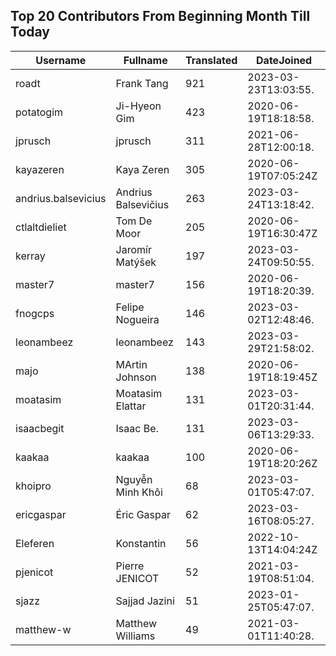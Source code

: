 ## Top 20 Contributors From Beginning Month Till Today ##
|Username|Fullname|Translated|DateJoined|
|--------|--------|----------|----------|
|roadt|Frank Tang|921|2023-03-23T13:03:55.|
|potatogim|Ji-Hyeon Gim|423|2020-06-19T18:18:58.|
|jprusch|jprusch|311|2021-06-28T12:00:18.|
|kayazeren|Kaya Zeren|305|2020-06-19T07:05:24Z|
|andrius.balsevicius|Andrius Balsevičius|263|2023-03-24T13:18:42.|
|ctlaltdieliet|Tom De Moor|205|2020-06-19T16:30:47Z|
|kerray|Jaromír Matýšek|197|2023-03-24T09:50:55.|
|master7|master7|156|2020-06-19T18:20:39.|
|fnogcps|Felipe Nogueira|146|2023-03-02T12:48:46.|
|leonambeez|leonambeez|143|2023-03-29T21:58:02.|
|majo|MArtin Johnson|138|2020-06-19T18:19:45Z|
|moatasim|Moatasim Elattar|131|2023-03-01T20:31:44.|
|isaacbegit|Isaac Be.|131|2023-03-06T13:29:33.|
|kaakaa|kaakaa|100|2020-06-19T18:20:26Z|
|khoipro|Nguyễn Minh Khôi|68|2023-03-01T05:47:07.|
|ericgaspar|Éric Gaspar|62|2023-03-16T08:05:27.|
|Eleferen|Konstantin|56|2022-10-13T14:04:24Z|
|pjenicot|Pierre JENICOT|52|2021-03-19T08:51:04.|
|sjazz|Sajjad Jazini|51|2023-01-25T05:47:07.|
|matthew-w|Matthew Williams|49|2021-03-01T11:40:28.|
